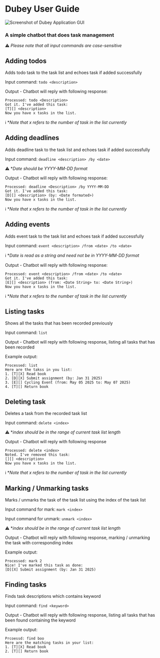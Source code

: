 # Dubey User Guide

![Screenshot of Dubey Application GUI](https://JunXiang26.github.io/Ip/Ui.png)

### A simple chatbot that does task management
:warning: *Please note that all input commands are case-sensitive*

## Adding todos

Adds todo task to the task list and echoes task if added successfully

Input command: `todo <description>`

Output - Chatbot will reply with following response:

```
Processed: todo <Description>
Got it. I've added this task:
[T][] <description>
Now you have x tasks in the list.
```

:information_source: **Note that x refers to the number of task in the list currently*

## Adding deadlines

Adds deadline task to the task list and echoes task if added successfully

Input command: `deadline <description> /by <date>` 

:warning: **Date should be YYYY-MM-DD format*

Output - Chatbot will reply with following response:

```
Processed: deadline <Description> /by YYYY-MM-DD
Got it. I've added this task:
[D][] <description> (by: <Date formated>)
Now you have x tasks in the list.
```
:information_source: **Note that x refers to the number of task in the list currently*

## Adding events

Adds event task to the task list and echoes task if added successfully

Input command: `event <description> /from <date> /to <date>`

:information_source: **Date is read as a string and need not be in YYYY-MM-DD format*

Output - Chatbot will reply with following response:

```
Processed: event <description> /from <date> /to <date>
Got it. I've added this task:
[E][] <description> (from: <Date String> to: <Date String>)
Now you have x tasks in the list.
```
:information_source: **Note that x refers to the number of task in the list currently*

## Listing tasks

Shows all the tasks that has been recorded previously

Input command: `list`

Output - Chatbot will reply with following response, listing all tasks that has been recorded

Example output:
```
Processed: list
Here are the takss in you list:
1. [T][X] Read book
2. [D][X] Submit assignment (by: Jan 31 2025)
3. [E][] Cycling Event (from: May 05 2025 to: May 07 2025)
4. [T][] Return book
```


## Deleting task

Deletes a task from the recorded task list

Input command: `delete <index>`

:warning: **index should be in the range of current task list length*

Output - Chatbot will reply with following response

```
Processed: delete <index>
Noted. I've removed this task:
[][] <description> 
Now you have x tasks in the list.
```
:information_source: **Note that x refers to the number of task in the list currently*

## Marking / Unmarking tasks

Marks / unmarks the task of the task list using the index of the task list

Input command for mark: `mark <index>`

Input command for unmark: `unmark <index>`

:warning: **index should be in the range of current task list length*

Output - Chatbot will reply with following response, marking / unmarking the task with corresponding index

Example output:
```
Processed: mark 2
Nice! I've marked this task as done:
[D][X] Submit assignment (by: Jan 31 2025)
```

## Finding tasks

Finds task descriptions which contains keyword

Input command: `find <keyword>`

Output - Chatbot will reply with following response, listing all tasks that has been found containing the keyword

Example output:
```
Prcoessd: find boo
Here are the matching tasks in your list:
1. [T][X] Read book
2. [T][] Return book
```